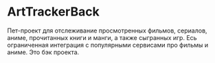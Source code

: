 # ArtTrackerBack
Пет-проект для отслеживание просмотренных фильмов, сериалов, аниме, прочитанных книги и манги, а также сыгранных игр. Есь ограниченная интеграция с популярными сервисами про фильмы и аниме. Это бэк проекта.
